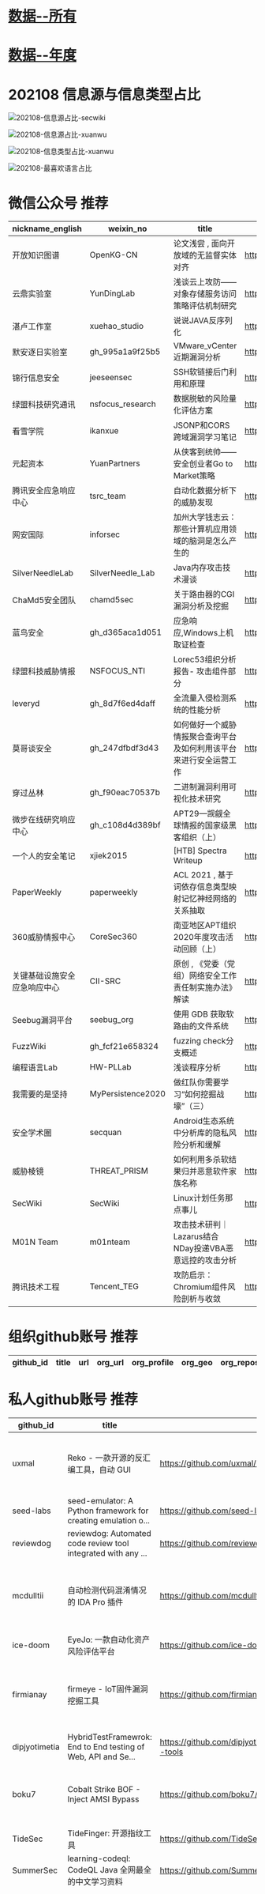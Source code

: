 # [数据--所有](README_20.md)
# [数据--年度](README_2021.md)
# 202108 信息源与信息类型占比
![202108-信息源占比-secwiki](data/img/domain/202108-信息源占比-secwiki.png)

![202108-信息源占比-xuanwu](data/img/domain/202108-信息源占比-xuanwu.png)



![202108-信息类型占比-xuanwu](data/img/tag/202108-信息类型占比-xuanwu.png)

![202108-最喜欢语言占比](data/img/language/202108-最喜欢语言占比.png)

# 微信公众号 推荐
| nickname_english | weixin_no | title | url| 
| --- | --- | --- | ---| 
| 开放知识图谱 | OpenKG-CN | 论文浅尝 , 面向开放域的无监督实体对齐 | https://mp.weixin.qq.com/s/gH1VNCUVT5Hd5lGaGvEO2w | 1| 
| 云鼎实验室 | YunDingLab | 浅谈云上攻防——对象存储服务访问策略评估机制研究 | https://mp.weixin.qq.com/s/ncWGrMsIAvh9HEK1QC5IGQ | 1| 
| 湛卢工作室 | xuehao_studio | 说说JAVA反序列化 | https://mp.weixin.qq.com/s/t2hMiPg0-qrgGIyysG9e_A | 1| 
| 默安逐日实验室 | gh_995a1a9f25b5 | VMware_vCenter 近期漏洞分析 | https://mp.weixin.qq.com/s/W_vJA8tr_qFS1ff-lVy9Kw | 1| 
| 锦行信息安全 | jeeseensec | SSH软链接后门利用和原理 | https://mp.weixin.qq.com/s/CFPUbsblrV1MyDIGLaFKDg | 1| 
| 绿盟科技研究通讯 | nsfocus_research | 数据脱敏的风险量化评估方案 | https://mp.weixin.qq.com/s/ItTpyty3LMSxwy8YL86CLg | 1| 
| 看雪学院 | ikanxue | JSONP和CORS跨域漏洞学习笔记 | https://mp.weixin.qq.com/s/FGGdgpBLcUciSXqkqkE40g | 1| 
| 元起资本 | YuanPartners | 从侠客到统帅——安全创业者Go to Market策略 | https://mp.weixin.qq.com/s/h3rzwBP1mCHDQubUBiTicw | 1| 
| 腾讯安全应急响应中心 | tsrc_team | 自动化数据分析下的威胁发现 | https://mp.weixin.qq.com/s/vHXQcfOcnuehzhrnPn9nSQ | 1| 
| 网安国际 | inforsec | 加州大学钱志云：那些计算机应用领域的脑洞是怎么产生的 | https://mp.weixin.qq.com/s/295bsChkW6EC5xemDUUExA | 1| 
| SilverNeedleLab | SilverNeedle_Lab | Java内存攻击技术漫谈 | https://mp.weixin.qq.com/s/JIjBjULjFnKDjEhzVAtxhw | 1| 
| ChaMd5安全团队 | chamd5sec | 关于路由器的CGI漏洞分析及挖掘 | https://mp.weixin.qq.com/s/1Fqb0j_gsm-eHF1uOwVgBw | 4| 
| 蓝鸟安全 | gh_d365aca1d051 | 应急响应,Windows上机取证检查 | https://mp.weixin.qq.com/s/2iyXBrobI2WjGmpsCrjUxw | 1| 
| 绿盟科技威胁情报 | NSFOCUS_NTI | Lorec53组织分析报告- 攻击组件部分 | https://mp.weixin.qq.com/s/t_d8I4l0SnzGDXLRmmQzYg | 1| 
| leveryd | gh_8d7f6ed4daff | 全流量入侵检测系统的性能分析 | https://mp.weixin.qq.com/s/7_ZrnKVaWuBjXCgmqdaUAQ | 1| 
| 莫哥谈安全 | gh_247dfbdf3d43 | 如何做好一个威胁情报聚合查询平台及如何利用该平台来进行安全运营工作 | https://mp.weixin.qq.com/s/dq-jL2t0nd9-F0_i7sU9_g | 1| 
| 穿过丛林 | gh_f90eac70537b | 二进制漏洞利用可视化技术研究 | https://mp.weixin.qq.com/s/2AW9FzVr3xaRsUbsiZ9cRQ | 2| 
| 微步在线研究响应中心 | gh_c108d4d389bf | APT29—觊觎全球情报的国家级黑客组织（上） | https://mp.weixin.qq.com/s/x0Y8psN_luaIH8dfQjwp3w | 3| 
| 一个人的安全笔记 | xjiek2015 | [HTB] Spectra Writeup | https://mp.weixin.qq.com/s/nDTJk9m4-gpd-S9j0i1w1A | 4| 
| PaperWeekly | paperweekly | ACL 2021 , 基于词依存信息类型映射记忆神经网络的关系抽取 | https://mp.weixin.qq.com/s/BV1u8zq0YoP2yOKpKD_xNw | 1| 
| 360威胁情报中心 | CoreSec360 | 南亚地区APT组织2020年度攻击活动回顾（上） | https://mp.weixin.qq.com/s/IG8g8F6-YqTTcGX1BaSNaQ | 2| 
| 关键基础设施安全应急响应中心 | CII-SRC | 原创 , 《党委（党组）网络安全工作责任制实施办法》解读 | https://mp.weixin.qq.com/s/ZzFx2Leu7DYhm39Kacofcg | 1| 
| Seebug漏洞平台 | seebug_org | 使用 GDB 获取软路由的文件系统 | https://mp.weixin.qq.com/s/FWprX-R1EfWrPMNa0WPedA | 1| 
| FuzzWiki | gh_fcf21e658324 | fuzzing check分支概述 | https://mp.weixin.qq.com/s/7JdHPEo6DyxOjFuw1VMlqg | 3| 
| 编程语言Lab | HW-PLLab | 浅谈程序分析 | https://mp.weixin.qq.com/s/l5NAWWQ584uXCO_HRMvQ0A | 1| 
| 我需要的是坚持 | MyPersistence2020 | 做红队你需要学习“如何挖掘战壕”（三） | https://mp.weixin.qq.com/s/OO_VZ8QB_J5UY88qkpLXDg | 1| 
| 安全学术圈 | secquan | Android生态系统中分析库的隐私风险分析和缓解 | https://mp.weixin.qq.com/s/ItQUSf2PsA7KsSHryAGfmw | 10| 
| 威胁棱镜 | THREAT_PRISM | 如何利用多杀软结果归并恶意软件家族名称 | https://mp.weixin.qq.com/s/hOvqm0U7rc-NNdVjR0dAaA | 7| 
| SecWiki | SecWiki | Linux计划任务那点事儿 | https://mp.weixin.qq.com/s/KfeKpoPj-X7BRNR7O6QAcw | 1| 
| M01N Team | m01nteam | 攻击技术研判｜Lazarus结合NDay投递VBA恶意远控的攻击分析 | https://mp.weixin.qq.com/s/x7L3R9iQdnrnEKpfop92Gg | 3| 
| 腾讯技术工程 | Tencent_TEG | 攻防启示：Chromium组件风险剖析与收敛 | https://mp.weixin.qq.com/s/AZhzOGjh_DtFRnkt1zunxQ | 1| 


# 组织github账号 推荐
| github_id | title | url | org_url | org_profile | org_geo | org_repositories | org_people | org_projects | repo_lang | repo_star | repo_forks| 
| --- | --- | --- | --- | --- | --- | --- | --- | --- | --- | --- | ---| 


# 私人github账号 推荐
| github_id | title | url | p_url | p_profile | p_loc | p_company | p_repositories | p_projects | p_stars | p_followers | p_following | repo_lang | repo_star | repo_forks | 
| --- | --- | --- | --- | --- | --- | --- | --- | --- | --- | --- | --- | --- | --- | ---| 
| uxmal | Reko - 一款开源的反汇编工具，自动 GUI | https://github.com/uxmal/reko | https://github.com/uxmal?tab=followers | I like picking software apart and putting it back together. | Sweden | None | 64 | 0 | 0 | 0 | 0 | C# | 0 | 0 | 1| 
| seed-labs | seed-emulator: A Python framework for creating emulation o... | https://github.com/seed-labs/seed-emulator | None | None | None | None | 0 | 0 | 0 | 0 | 0 | Python,TeX | 0 | 0 | 1| 
| reviewdog | reviewdog: Automated code review tool integrated with any ... | https://github.com/reviewdog/reviewdog | None | None | None | None | 0 | 0 | 0 | 0 | 0 | TypeScript,Ruby,JavaScript,Shell,Go,Dockerfile | 0 | 0 | 1| 
| mcdulltii | 自动检测代码混淆情况的 IDA Pro 插件 | https://github.com/mcdulltii/obfDetect | https://github.com/mcdulltii?tab=followers | A programming enthusiast that does image synthesis on the side. | Singapore | None | 25 | 1 | 0 | 0 | 0 | Python,C,Shell,JavaScript | 0 | 0 | 1| 
| ice-doom | EyeJo: 一款自动化资产风险评估平台 | https://github.com/ice-doom/EyeJo | https://github.com/ice-doom?tab=followers |  | None | None | 2 | 0 | 0 | 0 | 0 | Python,C++ | 0 | 0 | 1| 
| firmianay | firmeye - IoT固件漏洞挖掘工具 | https://github.com/firmianay/firmeye | https://github.com/XDSEC | Security researcher & CTF Player & member of @XDSEC, @xdlinux, @LCTF | China | Xidian University | 24 | 0 | 0 | 0 | 0 | Python,C | 0 | 0 | 1| 
| dipjyotimetia | HybridTestFramewrok: End to End testing of Web, API and Se... | https://github.com/dipjyotimetia/HybridTestFramewrok#setup--tools | https://github.com/dipjyotimetia?tab=followers | Software Engineer | Melbourne, Australia | anz | 435 | 0 | 0 | 0 | 0 | Go,TypeScript,Java | 0 | 0 | 1| 
| boku7 | Cobalt Strike BOF - Inject AMSI Bypass | https://github.com/boku7/injectAmsiBypass | https://github.com/boku7?tab=followers | SpiderLabs , OSWE , eWPTX , OSCE , eCXD , OSCP , SLAE32,64 | United States | Trustwave SpiderLabs | 42 | 0 | 0 | 0 | 0 | C,Assembly | 0 | 0 | 1| 
| TideSec | TideFinger: 开源指纹工具 | https://github.com/TideSec/TideFinger | https://github.com/TideSec?tab=followers | 一心不动，大巧不工。 | China | Tide | 19 | 0 | 0 | 0 | 0 | Python,PHP,Ruby,XSLT | 0 | 0 | 1| 
| SummerSec | learning-codeql: CodeQL Java 全网最全的中文学习资料 | https://github.com/SummerSec/learning-codeql | https://github.com/SummerSec?tab=followers |  | None | None | 47 | 0 | 0 | 0 | 0 | Shell,Java,Python,BitBake,HTML,CSS | 0 | 0 | 1| 
| GuidoBartoli | sherloq - 一款开源的图片取证分析工具 | https://github.com/GuidoBartoli/sherloq | https://github.com/GuidoBartoli?tab=followers | My education is in software development as well as my current job, but my passion is photography. I love to code apps fusing the best of both worlds. | Tuscany, ITALY | www.zcscompany.com | 2 | 0 | 0 | 0 | 0 | Perl | 0 | 0 | 1| 
| GhostPack | Certify - Active Directory Certificate Services 错误配置检测工具 | https://github.com/GhostPack/Certify | None | None | None | None | 0 | 0 | 0 | 0 | 0 | None | 0 | 0 | 1| 


# medium_xuanwu 推荐
| title | url| 
| --- | ---| 
| 利用存储式 XSS 漏洞利用实现 ManageEngine ServiceDesk Plus RCE | http://medium.com/tenable-techblog/stored-xss-to-rce-chain-as-system-in-manageengine-servicedesk-plus-493c10f3e444| 
| 运维管理工具 ManageEngine 整数溢出漏洞到 RCE（CVE-2021–20082） | http://medium.com/tenable-techblog/integer-overflow-to-rce-manageengine-asset-explorer-agent-cve-2021-20082-7e54cb2caad5| 
| 1Password App 管理密码的实现细节 | http://medium.com/m/global-identity?redirectUrl=https%3A%2F%2Fposts.specterops.io%2F1password-secret-retrieval-methodology-and-implementation-6a9db3f3c709| 
| How to Hack Apple ID | http://zemnmez.medium.com/how-to-hack-apple-id-f3cc9b483a41| 
| Common GraphQL Misconceptions | http://securitygoat.medium.com/common-graphql-misconceptions-a-rant-489647167ca3| 
| Using ProxyCannon-NG to Create Unlimited Rotating Proxies | http://medium.com/@devinjaystokes/using-proxycannon-ng-to-create-unlimited-rotating-proxies-fccffa70a728| 
| 利用 Apple AWDL 协议从物理隔离的环境中向外渗透数据 | http://medium.com/sensorfu/escaping-from-a-truly-air-gapped-network-via-apple-awdl-6cf6f9ea3499| 
| 利用 CVE-2021-20090 漏洞绕过 Arcadyan 路由器的认证 | http://medium.com/tenable-techblog/bypassing-authentication-on-arcadyan-routers-with-cve-2021-20090-and-rooting-some-buffalo-ea1dd30980c2| 


# medium_secwiki 推荐
| title | url| 
| --- | ---| 


# zhihu_xuanwu 推荐
| title | url| 
| --- | ---| 


# zhihu_secwiki 推荐
| title | url| 
| --- | ---| 
| Microsoft对于信息安全建设与业务发展之间平衡的思考（上） | https://zhuanlan.zhihu.com/p/376562987| 


# xz_xuanwu 推荐
| title | url| 
| --- | ---| 


# xz_secwiki 推荐
| title | url| 
| --- | ---| 



# 日更新程序
`python update_daily.py`